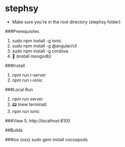 # stephsy

- Make sure you're in the root directory (stephsy folder)

###Prerequisites
1. sudo npm install -g ionic
2. sudo npm install -g @angular/cli
3. sudo npm install -g cordova
4. 🎁 (install mongodb)

###Install
1. npm run i-server
2. npm run i-ionic

###Local Run
1. npm run server 
2. 📟 (new terminal)
3. npm run ionic

###View
5. http://localhost:8100


##Builds

###ios (osx)
sudo gem install cocoapods

